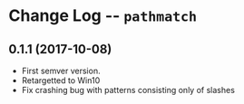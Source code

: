Change Log -- `pathmatch`
===================================================================================

## 0.1.1 (2017-10-08)
  - First semver version.
  - Retargetted to Win10
  - Fix crashing bug with patterns consisting only of slashes

